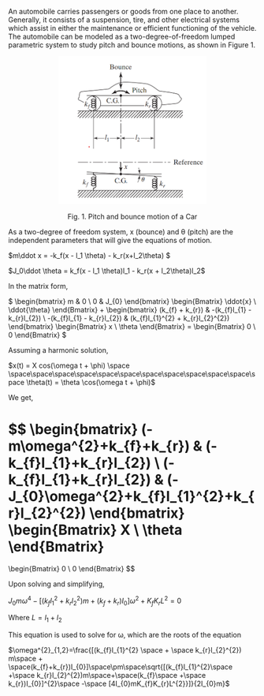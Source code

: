 An automobile carries passengers or goods from one place to another. Generally, it consists of a suspension, tire, and other electrical systems which assist in either the maintenance or efficient functioning of the vehicle. The automobile can be modeled as a two-degree-of-freedom lumped parametric system to study pitch and bounce motions, as shown in Figure 1.

<!-- ![Alt text](images/8.png)   -->

<center>

<img src="images/8.png" width=300 height=300 />  

Fig. 1. Pitch and bounce motion of a Car  

</center>


As a two-degree of freedom system, x (bounce) and &theta; (pitch) are the independent parameters that will give the equations of motion.

<!-- ![Alt text](images/1.png) -->

$m\ddot x = -k_f(x - l_1 \theta) - k_r(x+l_2\theta) $

$J_0\ddot \theta = k_f(x - l_1 \theta)l_1 - k_r(x + l_2\theta)l_2$


In the matrix form,

<!-- ![Alt text](images/2.png) -->
$
\begin{bmatrix}
m & 0 \\
0 & J_{0}
\end{bmatrix}
\begin{Bmatrix}
\ddot{x} \\
\ddot{\theta}
\end{Bmatrix} +
\begin{bmatrix}
(k_{f} + k_{r}) & -(k_{f}l_{1} - k_{r}l_{2}) \\
-(k_{f}l_{1} - k_{r}l_{2}) & (k_{f}l_{1}^{2} + k_{r}l_{2}^{2})
\end{bmatrix}
\begin{Bmatrix}
x \\
\theta
\end{Bmatrix} =
\begin{Bmatrix}
0 \\
0
\end{Bmatrix}
$


Assuming a harmonic solution,

<!-- ![Alt text](images/3.png) -->

$x(t) = X  cos(\omega t + \phi)   \space  \space\space\space\space\space\space\space\space\space\space\space\space              \theta(t) = \theta \cos(\omega t + \phi)$

We get,

<!-- ![Alt text](images/4.png) -->

$$
\begin{bmatrix}
(-m\omega^{2}+k_{f}+k_{r}) & (-k_{f}l_{1}+k_{r}l_{2}) \\
(-k_{f}l_{1}+k_{r}l_{2}) & (-J_{0}\omega^{2}+k_{f}l_{1}^{2}+k_{r}l_{2}^{2})
\end{bmatrix}
\begin{Bmatrix}
X \\
\theta
\end{Bmatrix}
=
\begin{Bmatrix}
0 \\
0
\end{Bmatrix}
$$

Upon solving and simplifying,

<!-- ![Alt text](images/7.png) -->

$J_{0}m\omega^{4}-[(k_{f}l_{1}^{2}+k_{r}l_{2}^{2})m+(k_{f}+k_{r})I_{0}]\omega^{2}+K_{f}K_{r}L^{2}=0$


Where $L = l_1 + l_2$

This equation is used to solve for &omega;, which are the roots of the equation
<!-- ![Alt text](images/9.png) -->

$\omega^{2}_{1,2}=\frac{[(k_{f}l_{1}^{2} \space + \space k_{r}l_{2}^{2}) m\space + \space(k_{f}+k_{r})I_{0}]\space\pm\space\sqrt{[(k_{f}l_{1}^{2}\space +\space k_{r}l_{2}^{2})m\space+\space(k_{f}\space +\space k_{r})I_{0}]^{2}\space -\space [4I_{0}mK_{f}K_{r}L^{2}}]}{2I_{0}m}$
